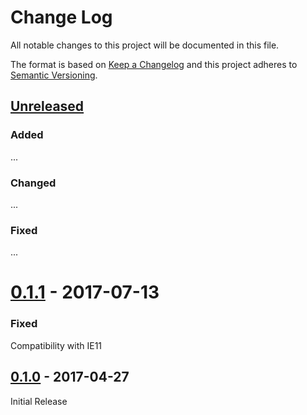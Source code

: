 # Change Log
All notable changes to this project will be documented in this file.

The format is based on [Keep a Changelog](http://keepachangelog.com/)
and this project adheres to [Semantic Versioning](http://semver.org/).

## [Unreleased]

### Added
...

### Changed
...

### Fixed
...

# [0.1.1] - 2017-07-13

### Fixed

Compatibility with IE11

## [0.1.0] - 2017-04-27

Initial Release

[Unreleased]: https://github.com/springload/wagtailmodelchoosers/compare/v0.1.1...HEAD
[0.1.1]: https://github.com/springload/wagtailmodelchoosers/compare/v0.1.0...v0.1.1
[0.1.0]: https://github.com/springload/wagtailmodelchoosers/compare/d6c8c2925e23a2473a1f051c6135fc72b1793761...v0.1.0
